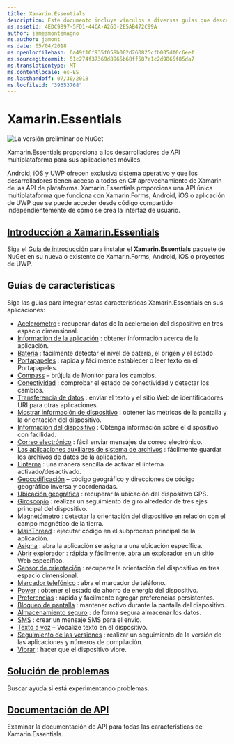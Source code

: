 ```yaml
---
title: Xamarin.Essentials
description: Este documento incluye vínculos a diversas guías que describen Xamarin.Essentials, que proporciona a los desarrolladores con API multiplataforma para sus aplicaciones móviles.
ms.assetid: 4EDC9897-5FD1-44CA-A26D-2E5AB472C99A
author: jamesmontemagno
ms.author: jamont
ms.date: 05/04/2018
ms.openlocfilehash: 6a49f16f935f058b002d260825cfb005df0c6eef
ms.sourcegitcommit: 51c274f37369d8965b68ff587e1c2d9865f85da7
ms.translationtype: MT
ms.contentlocale: es-ES
ms.lasthandoff: 07/30/2018
ms.locfileid: "39353768"
---
```

# <a name="xamarinessentials"></a>Xamarin.Essentials

![La versión preliminar de NuGet](~/media/shared/pre-release.png)

Xamarin.Essentials proporciona a los desarrolladores de API multiplataforma para sus aplicaciones móviles.

Android, iOS y UWP ofrecen exclusiva sistema operativo y que los desarrolladores tienen acceso a todos en C# aprovechamiento de Xamarin de las API de plataforma. Xamarin.Essentials proporciona una API única multiplataforma que funciona con Xamarin.Forms, Android, iOS o aplicación de UWP que se puede acceder desde código compartido independientemente de cómo se crea la interfaz de usuario.

## <a name="get-started-with-xamarinessentialsget-startedmdcontextxamarinxamarin-forms"></a>[Introducción a Xamarin.Essentials](get-started.md?context=xamarin/xamarin-forms)

Siga el [Guía de introducción](get-started.md) para instalar el **Xamarin.Essentials** paquete de NuGet en su nueva o existente de Xamarin.Forms, Android, iOS o proyectos de UWP.

## <a name="feature-guides"></a>Guías de características

Siga las guías para integrar estas características Xamarin.Essentials en sus aplicaciones:

* [Acelerómetro](accelerometer.md?context=xamarin/xamarin-forms) : recuperar datos de la aceleración del dispositivo en tres espacio dimensional.
* [Información de la aplicación](app-information.md?context=xamarin/xamarin-forms) : obtener información acerca de la aplicación.
* [Batería](battery.md?context=xamarin/xamarin-forms) : fácilmente detectar el nivel de batería, el origen y el estado
* [Portapapeles](clipboard.md?context=xamarin/xamarin-forms) : rápida y fácilmente establecer o leer texto en el Portapapeles.
* [Compass](compass.md?context=xamarin/xamarin-forms) – brújula de Monitor para los cambios.
* [Conectividad](connectivity.md?context=xamarin/xamarin-forms) : comprobar el estado de conectividad y detectar los cambios.
* [Transferencia de datos](data-transfer.md?context=xamarin/xamarin-forms) : enviar el texto y el sitio Web de identificadores URI para otras aplicaciones.
* [Mostrar información de dispositivo](device-display.md?context=xamarin/xamarin-forms) : obtener las métricas de la pantalla y la orientación del dispositivo.
* [Información del dispositivo](device-information.md?context=xamarin/xamarin-forms) : Obtenga información sobre el dispositivo con facilidad.
* [Correo electrónico](email.md?context=xamarin/xamarin-forms) : fácil enviar mensajes de correo electrónico.
* [Las aplicaciones auxiliares de sistema de archivos](file-system-helpers.md?context=xamarin/xamarin-forms) : fácilmente guardar los archivos de datos de la aplicación.
* [Linterna](flashlight.md?context=xamarin/xamarin-forms) : una manera sencilla de activar el linterna activado/desactivado.
* [Geocodificación](geocoding.md?context=xamarin/xamarin-forms) – código geográfico y direcciones de código geográfico inversa y coordenadas.
* [Ubicación geográfica](geolocation.md?context=xamarin/xamarin-forms) : recuperar la ubicación del dispositivo GPS.
* [Giroscopio](gyroscope.md?context=xamarin/xamarin-forms) : realizar un seguimiento de giro alrededor de tres ejes principal del dispositivo.
* [Magnetómetro](magnetometer.md?context=xamarin/xamarin-forms) : detectar la orientación del dispositivo en relación con el campo magnético de la tierra.
* [MainThread](main-thread.md?content=xamarin/xamarin-forms) : ejecutar código en el subproceso principal de la aplicación.
* [Asigna](maps.md?content=xamarin/xamarin-forms) : abra la aplicación se asigna a una ubicación específica.
* [Abrir explorador](open-browser.md?context=xamarin/xamarin-forms) : rápida y fácilmente, abra un explorador en un sitio Web específico.
* [Sensor de orientación](orientation-sensor.md?context=xamarin/xamarin-forms) : recuperar la orientación del dispositivo en tres espacio dimensional.
* [Marcador telefónico](phone-dialer.md?context=xamarin/xamarin-forms) : abra el marcador de teléfono.
* [Power](power.md?context=xamarin/xamarin-forms) : obtener el estado de ahorro de energía del dispositivo.
* [Preferencias](preferences.md?context=xamarin/xamarin-forms) : rápida y fácilmente agregar preferencias persistentes.
* [Bloqueo de pantalla](screen-lock.md?context=xamarin/xamarin-forms) : mantener activo durante la pantalla del dispositivo.
* [Almacenamiento seguro](secure-storage.md?context=xamarin/xamarin-forms) : de forma segura almacenar los datos.
* [SMS](sms.md?context=xamarin/xamarin-forms) : crear un mensaje SMS para el envío.
* [Texto a voz](text-to-speech.md?context=xamarin/xamarin-forms) – Vocalize texto en el dispositivo.
* [Seguimiento de las versiones](version-tracking.md?context=xamarin/xamarin-forms) : realizar un seguimiento de la versión de las aplicaciones y números de compilación.
* [Vibrar](vibrate.md?context=xamarin/xamarin-forms) : hacer que el dispositivo vibre.

## <a name="troubleshootingtroubleshootingmdcontextxamarinxamarin-forms"></a>[Solución de problemas](troubleshooting.md?context=xamarin/xamarin-forms)

Buscar ayuda si está experimentando problemas.

## <a name="api-documentationxrefxamarinessentials"></a>[Documentación de API](xref:Xamarin.Essentials)

Examinar la documentación de API para todas las características de Xamarin.Essentials.
